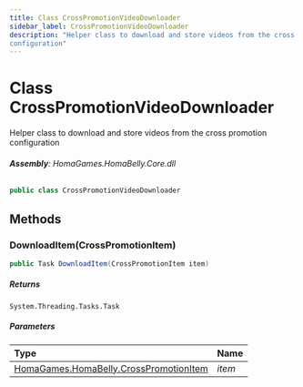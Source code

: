 ```yaml
---
title: Class CrossPromotionVideoDownloader
sidebar_label: CrossPromotionVideoDownloader
description: "Helper class to download and store videos from the cross promotion
configuration"
---
```

# Class CrossPromotionVideoDownloader
Helper class to download and store videos from the cross promotion
configuration

###### **Assembly**: HomaGames.HomaBelly.Core.dll

```csharp title="Declaration"
public class CrossPromotionVideoDownloader
```
## Methods
### DownloadItem(CrossPromotionItem)


```csharp title="Declaration"
public Task DownloadItem(CrossPromotionItem item)
```

##### Returns

`System.Threading.Tasks.Task`

##### Parameters

| Type | Name |
|:--- |:--- |
| [HomaGames.HomaBelly.CrossPromotionItem](../HomaGames.HomaBelly/CrossPromotionItem) | *item* |

